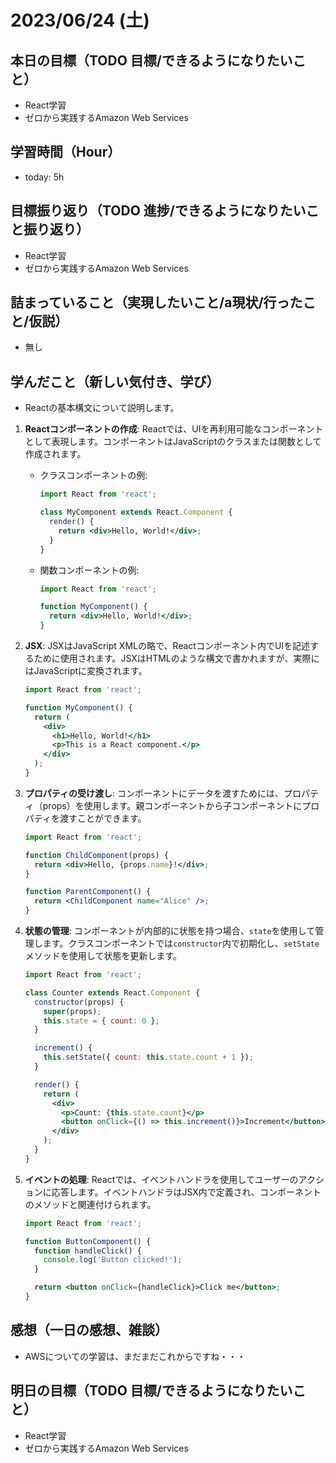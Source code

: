 # 2023/06/24 (土)

## 本日の目標（TODO 目標/できるようになりたいこと）

- React学習
- ゼロから実践するAmazon Web Services

## 学習時間（Hour）

- today: 5h

## 目標振り返り（TODO 進捗/できるようになりたいこと振り返り）

- React学習
- ゼロから実践するAmazon Web Services

## 詰まっていること（実現したいこと/a現状/行ったこと/仮説）

- 無し

## 学んだこと（新しい気付き、学び）

- Reactの基本構文について説明します。

1. **Reactコンポーネントの作成**: Reactでは、UIを再利用可能なコンポーネントとして表現します。コンポーネントはJavaScriptのクラスまたは関数として作成されます。

   - クラスコンポーネントの例:

     ```jsx
     import React from 'react';

     class MyComponent extends React.Component {
       render() {
         return <div>Hello, World!</div>;
       }
     }
     ```

   - 関数コンポーネントの例:

     ```jsx
     import React from 'react';

     function MyComponent() {
       return <div>Hello, World!</div>;
     }
     ```

2. **JSX**: JSXはJavaScript XMLの略で、Reactコンポーネント内でUIを記述するために使用されます。JSXはHTMLのような構文で書かれますが、実際にはJavaScriptに変換されます。

   ```jsx
   import React from 'react';

   function MyComponent() {
     return (
       <div>
         <h1>Hello, World!</h1>
         <p>This is a React component.</p>
       </div>
     );
   }
   ```

3. **プロパティの受け渡し**: コンポーネントにデータを渡すためには、プロパティ（props）を使用します。親コンポーネントから子コンポーネントにプロパティを渡すことができます。

   ```jsx
   import React from 'react';

   function ChildComponent(props) {
     return <div>Hello, {props.name}!</div>;
   }

   function ParentComponent() {
     return <ChildComponent name="Alice" />;
   }
   ```

4. **状態の管理**: コンポーネントが内部的に状態を持つ場合、`state`を使用して管理します。クラスコンポーネントでは`constructor`内で初期化し、`setState`メソッドを使用して状態を更新します。

   ```jsx
   import React from 'react';

   class Counter extends React.Component {
     constructor(props) {
       super(props);
       this.state = { count: 0 };
     }

     increment() {
       this.setState({ count: this.state.count + 1 });
     }

     render() {
       return (
         <div>
           <p>Count: {this.state.count}</p>
           <button onClick={() => this.increment()}>Increment</button>
         </div>
       );
     }
   }
   ```

5. **イベントの処理**: Reactでは、イベントハンドラを使用してユーザーのアクションに応答します。イベントハンドラはJSX内で定義され、コンポーネントのメソッドと関連付けられます。

   ```jsx
   import React from 'react';

   function ButtonComponent() {
     function handleClick() {
       console.log('Button clicked!');
     }

     return <button onClick={handleClick}>Click me</button>;
   }
   ```

## 感想（一日の感想、雑談）

- AWSについての学習は、まだまだこれからですね・・・

## 明日の目標（TODO 目標/できるようになりたいこと）

- React学習
- ゼロから実践するAmazon Web Services